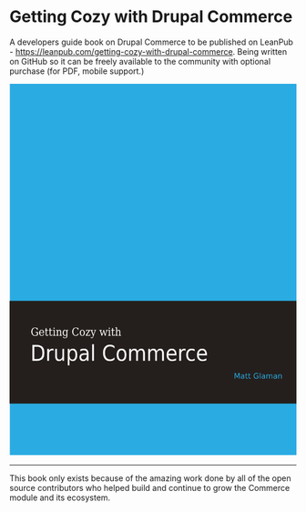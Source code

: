 # Getting Cozy with Drupal Commerce
A developers guide book on Drupal Commerce to be published on LeanPub - https://leanpub.com/getting-cozy-with-drupal-commerce. Being written on GitHub so it can be freely available to the community with optional purchase (for PDF, mobile support.)

![Title page](manuscript/images/title_page.png)

---

This book only exists because of the amazing work done by all of the open source contributors who helped build and continue to grow the Commerce module and its ecosystem.
